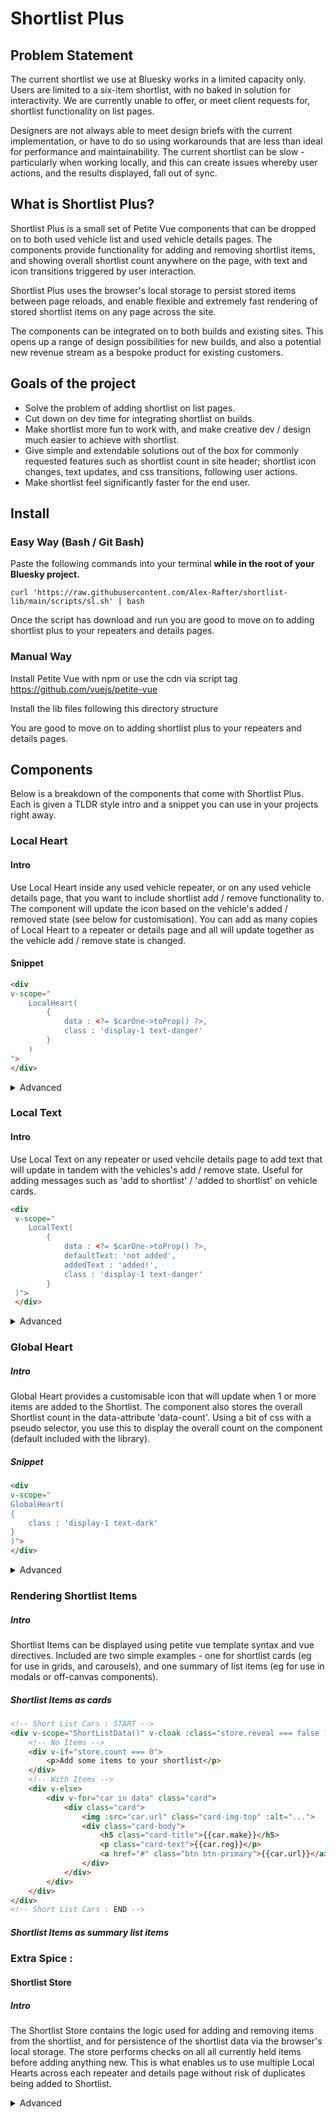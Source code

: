 # Shortlist Plus


## Problem Statement


The current shortlist we use at Bluesky works in a limited capacity only. Users are limited to a six-item shortlist, with no baked in solution for interactivity. We are currently unable to offer, or meet client requests for, shortlist functionality on list pages. 

Designers are not always able to meet design briefs with the current implementation, or have to do so using workarounds that are less than ideal for performance and maintainability. The current shortlist can be slow - particularly when working locally, and this can create issues whereby user actions, and the results displayed, fall out of sync.


## What is Shortlist Plus?


Shortlist Plus is a small set of Petite Vue components that can be dropped on to both used vehicle list and used vehicle details pages. The components provide functionality for adding and removing shortlist items, and showing overall shortlist count anywhere on the page, with text and icon transitions triggered by user interaction.

Shortlist Plus uses the browser's local storage to persist stored items between page reloads, and enable flexible and extremely fast rendering of stored shortlist items on any page across the site. 

The components can be integrated on to both builds and existing sites. This opens up a range of design possibilities for new builds, and also a potential new revenue stream as a bespoke product for existing customers.



## Goals of the project 


- Solve the problem of adding shortlist on list pages. 
- Cut down on dev time for integrating shortlist on builds.
- Make shortlist more fun to work with, and make creative dev / design much easier to achieve with shortlist.
- Give simple and extendable solutions out of the box for commonly requested features such as shortlist count in site header; shortlist icon changes, text updates, and css transitions, following user actions.
- Make shortlist feel significantly faster for the end user.


## Install 


### Easy Way (Bash / Git Bash)


Paste the following commands into your terminal **while in the root of your Bluesky project.**

`curl 'https://raw.githubusercontent.com/Alex-Rafter/shortlist-lib/main/scripts/sl.sh' | bash`

Once the script has download and run you are good to move on to adding shortlist plus to your repeaters and details pages.


### Manual Way


Install Petite Vue with npm or use the cdn via script tag
https://github.com/vuejs/petite-vue

Install the lib files following this directory structure

You are good to move on to adding shortlist plus to your repeaters and details pages. 


## Components



Below is a breakdown of the components that come with Shortlist Plus. Each is given a TLDR style intro and a snippet you can use in your projects right away. 


### Local Heart



#### Intro

Use Local Heart inside any used vehicle repeater, or on any used vehicle details page, that you want to include shortlist add / remove functionality to. The component will update the icon based on the vehicle's added / removed state (see below for customisation).  You can add as many copies of Local Heart to a repeater or details page and all will update together as the vehicle add / remove state is changed.


#### Snippet

```html
<div 
v-scope="
    LocalHeart(
        {
            data : <?= $carOne->toProp() ?>, 
            class : 'display-1 text-danger'
        }
    )
">
</div>
```

<details>
    <summary>Advanced</summary>


##### Data Prop : 
The first prop is used to pass a json string to the Local Heart component.  
The json string is created via the code in the /inc/modules/shortlist-plus/used-vehicle-json.aspx include.
For most use cases you shouldn't need to tweak either the include or the displaying expression that passes the data to the Local Heart instance e.g
`<?= $carOne->toProp() ?>` 


##### Class Prop
To customise the component's styles, pass any css classes as a single string to the class prop  e.g

`class : 'display-1 text-danger'`


##### Component Template
If you need to tweak the component template, open ./Local-Heart.js and you'll find it as the value to  $template.

</details>


### Local Text



#### Intro
Use Local Text on any repeater or used vehcile details page to add text that will update in tandem with the vehicles's add / remove state. Useful for adding messages such as 'add to shortlist' / 'added to shortlist' on vehicle cards.


```html
<div
 v-scope="
    LocalText(
        {
            data : <?= $carOne->toProp() ?>, 
            defaultText: 'not added', 
            addedText : 'added!', 
            class : 'display-1 text-danger'
        }
 )">
 </div>
```

<details>
<summary>Advanced</summary>


##### Data Prop : 
The first prop is used to pass a json string to the Local Text component.  
The json string is created via the code in the /inc/modules/shortlist-plus/used-vehicle-json.aspx include.
For most use cases you shouldn't need to tweak either the include or the displaying expression that passes the data to the Local Heart instance e.g `<?= $carOne->toProp() ?>` .


##### defaultText Prop : 
This is the text that will show by default on load. It will also show whenever the vehicle passed to the component instance (via the data prop) is not in the shortlist - for example if its removed.


##### addedText Prop :
This is the text that will show whenever the vehicle passed to the component instance (via the data prop) is in the shortlist


##### Class Prop
To customise the component's styles, pass any css classes as a single string to the class prop  e.g
`class : 'display-1 text-danger'`


##### Component Template
If you need to tweak the component template, open ./Local-Text.js and you'll find it as the value to  $template.

</details>


### Global Heart



##### Intro

Global Heart provides a customisable icon that will update when 1 or more items are added to the Shortlist. The component also stores the overall Shortlist count in the data-attribute 'data-count'. Using a bit of css with a pseudo selector, you use this to display the overall count on the component (default included with the library).


##### Snippet

```html
<div 
v-scope="
GlobalHeart(
{
    class : 'display-1 text-dark'
}
)">
</div>
```
<details>
<summary>Advanced</summary>


##### Class Prop
To customise the component's styles, pass any css classes as a single string to the class prop  e.g
`class : 'display-1 text-danger'`


##### Styling the Shortlist Count 
Shortlist count is added as a pseudo element with default styles stored in /src/scss/modules/shortlist-plus.scss.


##### Component Template
If you need to tweak the component template, open ./Global-Text.js and you'll find it as the value to  $template.

</details>

### Rendering Shortlist Items


##### Intro
Shortlist Items can be displayed using petite vue template syntax and vue directives. Included are two simple examples - one for shortlist cards (eg for use in grids, and carousels), and one summary of list items (eg for use in modals or off-canvas components). 


##### Shortlist Items as cards

```html
<!-- Short List Cars : START -->
<div v-scope="ShortListData()" v-cloak :class="store.reveal === false ? 'd-none' : ''">
    <!-- No Items -->
    <div v-if="store.count === 0">
        <p>Add some items to your shortlist</p>
    </div>
    <!-- With Items -->
    <div v-else>
        <div v-for="car in data" class="card">
            <div class="card">
                <img :src="car.url" class="card-img-top" :alt="...">
                <div class="card-body">
                    <h5 class="card-title">{{car.make}}</h5>
                    <p class="card-text">{{car.reg}}</p>
                    <a href="#" class="btn btn-primary">{{car.url}}</a>
                </div>
            </div>
        </div>
    </div>
</div>
<!-- Short List Cars : END -->
```


##### Shortlist Items as summary list items



### Extra Spice : 


#### Shortlist Store


##### Intro
The Shortlist Store contains the logic used for adding and removing items from the shortlist, and for persistence of the shortlist data via the browser's local storage. The store performs checks on all all currently held items before adding anything new. This is what enables us to use multiple Local Hearts across each repeater and details page without risk of duplicates being added to Shortlist.

<details>
<summary>Advanced</summary>
-----------------------
If you want to get stuck in with the store's logic open  ./store.js. This might be useful if, for example, you want to add any other reactive (link) data that is available to all the components used, and any related methods.

</details>

